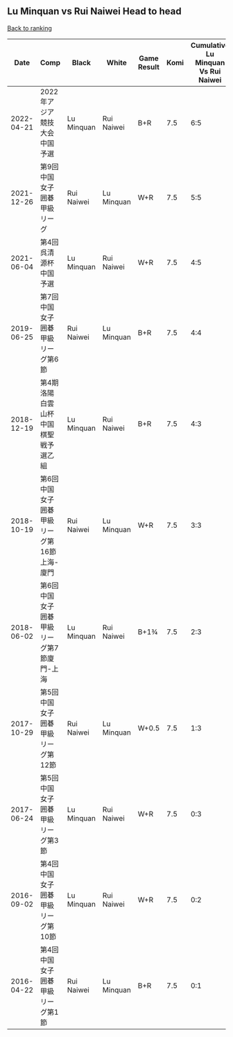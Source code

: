 ## Lu Minquan vs Rui Naiwei Head to head

[Back to ranking](../../index.md)




| **Date** | **Comp** | **Black** | **White** | **Game Result** | **Komi** | **Cumulative Lu Minquan Vs Rui Naiwei** | **Lu Minquan Streak** | **Rui Naiwei Streak** | 
| --- | --- | --- | --- | --- | --- | --- | --- | --- |
| 2022-04-21 | 2022年アジア競技大会中国予選 | Lu Minquan | Rui Naiwei | B+R | 7.5 | 6:5 | 2 | 0 | 
| 2021-12-26 | 第9回中国女子囲碁甲級リーグ | Rui Naiwei | Lu Minquan | W+R | 7.5 | 5:5 | 1 | 0 | 
| 2021-06-04 | 第4回呉清源杯中国予選 | Lu Minquan | Rui Naiwei | W+R | 7.5 | 4:5 | 0 | 2 | 
| 2019-06-25 | 第7回中国女子囲碁甲級リーグ第6節 | Rui Naiwei | Lu Minquan | B+R | 7.5 | 4:4 | 0 | 1 | 
| 2018-12-19 | 第4期洛陽白雲山杯中国棋聖戦予選乙組 | Lu Minquan | Rui Naiwei | B+R | 7.5 | 4:3 | 4 | 0 | 
| 2018-10-19 | 第6回中国女子囲碁甲級リーグ第16節上海-廈門 | Rui Naiwei | Lu Minquan | W+R | 7.5 | 3:3 | 3 | 0 | 
| 2018-06-02 | 第6回中国女子囲碁甲級リーグ第7節廈門-上海 | Lu Minquan | Rui Naiwei | B+1¾ | 7.5 | 2:3 | 2 | 0 | 
| 2017-10-29 | 第5回中国女子囲碁甲級リーグ第12節 | Rui Naiwei | Lu Minquan | W+0.5 | 7.5 | 1:3 | 1 | 0 | 
| 2017-06-24 | 第5回中国女子囲碁甲級リーグ第3節 | Lu Minquan | Rui Naiwei | W+R | 7.5 | 0:3 | 0 | 3 | 
| 2016-09-02 | 第4回中国女子囲碁甲級リーグ第10節 | Lu Minquan | Rui Naiwei | W+R | 7.5 | 0:2 | 0 | 2 | 
| 2016-04-22 | 第4回中国女子囲碁甲級リーグ第1節 | Rui Naiwei | Lu Minquan | B+R | 7.5 | 0:1 | 0 | 1 |




